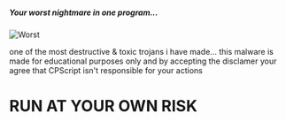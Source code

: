 ##### Your worst nightmare in one program...
![Worst](https://user-images.githubusercontent.com/83523587/223488954-b330b30f-3c42-4bf3-b451-2712edbe952f.png)

one of the most destructive & toxic trojans i have made... this malware is made for educational purposes only and by accepting the disclamer your agree that CPScript isn't responsible for your actions
# RUN AT YOUR OWN RISK
